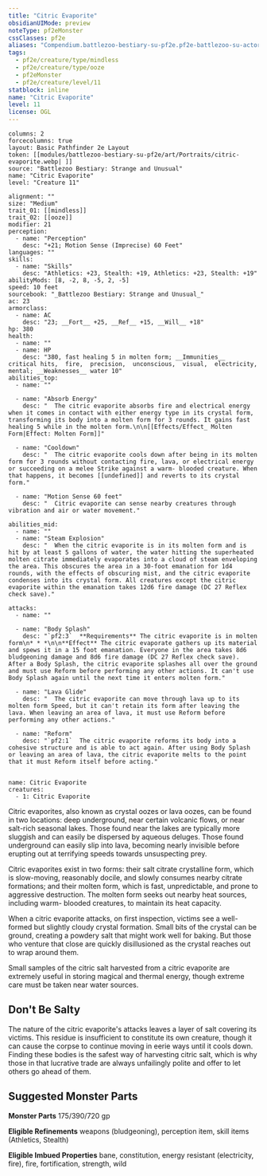 ```yaml
---
title: "Citric Evaporite"
obsidianUIMode: preview
noteType: pf2eMonster
cssClasses: pf2e
aliases: "Compendium.battlezoo-bestiary-su-pf2e.pf2e-battlezoo-su-actors.Actor.o0qP90cdCKJ5zFbq" 
tags:
  - pf2e/creature/type/mindless
  - pf2e/creature/type/ooze
  - pf2eMonster
  - pf2e/creature/level/11
statblock: inline
name: "Citric Evaporite"
level: 11
license: OGL
---
```


```statblock
columns: 2
forcecolumns: true
layout: Basic Pathfinder 2e Layout
token: [[modules/battlezoo-bestiary-su-pf2e/art/Portraits/citric-evaporite.webp| ]]
source: "Battlezoo Bestiary: Strange and Unusual"
name: "Citric Evaporite"
level: "Creature 11"

alignment: ""
size: "Medium"
trait_01: [[mindless]]
trait_02: [[ooze]]
modifier: 21
perception:
  - name: "Perception"
    desc: "+21; Motion Sense (Imprecise) 60 Feet"
languages: ""
skills:
  - name: "Skills"
    desc: "Athletics: +23, Stealth: +19, Athletics: +23, Stealth: +19"
abilityMods: [8, -2, 8, -5, 2, -5]
speed: 10 feet
sourcebook: "_Battlezoo Bestiary: Strange and Unusual_"
ac: 23
armorclass:
  - name: AC
    desc: "23; __Fort__ +25, __Ref__ +15, __Will__ +18"
hp: 380
health:
  - name: ""
  - name: HP
    desc: "380, fast healing 5 in molten form; __Immunities__  critical hits,  fire,  precision,  unconscious,  visual,  electricity,  mental; __Weaknesses__ water 10"
abilities_top:
  - name: ""

  - name: "Absorb Energy"
    desc: "  The citric evaporite absorbs fire and electrical energy when it comes in contact with either energy type in its crystal form, transforming its body into a molten form for 3 rounds. It gains fast healing 5 while in the molten form.\n\n[[Effects/Effect_ Molten Form|Effect: Molten Form]]"

  - name: "Cooldown"
    desc: "  The citric evaporite cools down after being in its molten form for 3 rounds without contacting fire, lava, or electrical energy or succeeding on a melee Strike against a warm- blooded creature. When that happens, it becomes [[undefined]] and reverts to its crystal form."

  - name: "Motion Sense 60 feet"
    desc: "  Citric evaporite can sense nearby creatures through vibration and air or water movement."

abilities_mid:
  - name: ""
  - name: "Steam Explosion"
    desc: "  When the citric evaporite is in its molten form and is hit by at least 5 gallons of water, the water hitting the superheated molten citrate immediately evaporates into a cloud of steam enveloping the area. This obscures the area in a 30-foot emanation for 1d4 rounds, with the effects of obscuring mist, and the citric evaporite condenses into its crystal form. All creatures except the citric evaporite within the emanation takes 12d6 fire damage (DC 27 Reflex check save)."

attacks:
  - name: ""

  - name: "Body Splash"
    desc: "`pf2:3`  **Requirements** The citric evaporite is in molten form\n* * *\n\n**Effect** The citric evaporate gathers up its material and spews it in a 15 foot emanation. Everyone in the area takes 8d6 bludgeoning damage and 8d6 fire damage (DC 27 Reflex check save). After a Body Splash, the citric evaporite splashes all over the ground and must use Reform before performing any other actions. It can't use Body Splash again until the next time it enters molten form."

  - name: "Lava Glide"
    desc: "  The citric evaporite can move through lava up to its molten form Speed, but it can't retain its form after leaving the lava. When leaving an area of lava, it must use Reform before performing any other actions."

  - name: "Reform"
    desc: "`pf2:1`  The citric evaporite reforms its body into a cohesive structure and is able to act again. After using Body Splash or leaving an area of lava, the citric evaporite melts to the point that it must Reform itself before acting."
 
```

```encounter-table
name: Citric Evaporite
creatures:
  - 1: Citric Evaporite
```



Citric evaporites, also known as crystal oozes or lava oozes, can be found in two locations: deep underground, near certain volcanic flows, or near salt-rich seasonal lakes. Those found near the lakes are typically more sluggish and can easily be dispersed by aqueous deluges. Those found underground can easily slip into lava, becoming nearly invisible before erupting out at terrifying speeds towards unsuspecting prey.

Citric evaporites exist in two forms: their salt citrate crystalline form, which is slow-moving, reasonably docile, and slowly consumes nearby citrate formations; and their molten form, which is fast, unpredictable, and prone to aggressive destruction. The molten form seeks out nearby heat sources, including warm- blooded creatures, to maintain its heat capacity.

When a citric evaporite attacks, on first inspection, victims see a well-formed but slightly cloudy crystal formation. Small bits of the crystal can be ground, creating a powdery salt that might work well for baking. But those who venture that close are quickly disillusioned as the crystal reaches out to wrap around them.

Small samples of the citric salt harvested from a citric evaporite are extremely useful in storing magical and thermal energy, though extreme care must be taken near water sources.

## Don't Be Salty

The nature of the citric evaporite's attacks leaves a layer of salt covering its victims. This residue is insufficient to constitute its own creature, though it can cause the corpse to continue moving in eerie ways until it cools down. Finding these bodies is the safest way of harvesting citric salt, which is why those in that lucrative trade are always unfailingly polite and offer to let others go ahead of them.

## Suggested Monster Parts

**Monster Parts** 175/390/720 gp

**Eligible Refinements** weapons (bludgeoning), perception item, skill items (Athletics, Stealth)

**Eligible Imbued Properties** bane, constitution, energy resistant (electricity, fire), fire, fortification, strength, wild
